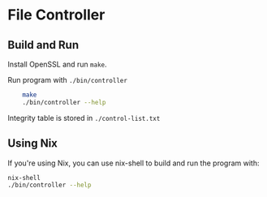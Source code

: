 # File Controller

## Build and Run

Install OpenSSL and run `make`.

Run program with `./bin/controller`


```bash
    make
    ./bin/controller --help
```



Integrity table is stored in `./control-list.txt`

## Using Nix

If you're using Nix, you can use nix-shell to build and run the program with:
```bash
nix-shell 
./bin/controller --help
```
